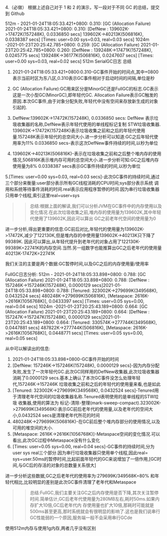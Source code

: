 4.（必做） 根据上述自己对于 1 和 2 的演示，写一段对于不同 GC 的总结，提交到 Github

512m - 2021-01-24T18:05:33.421+0800: 0.310: [GC (Allocation Failure) 2021-01-24T18:05:33.421+0800: 0.310: [DefNew
: 139602K->17472K(157248K), 0.0336850 secs] 139602K->40213K(506816K), 0.0338387 secs] [Times: user=0.00 sys=0.03, real=0.03 secs]
1024m -2021-01-23T20:25:42.785+0800: 0.259: [GC (Allocation Failure) 2021-01-23T20:25:42.785+0800: 0.260: [DefNew
: 139248K->17471K(157248K), 0.0245775 secs] 139248K->36177K(506816K), 0.0247607 secs] [Times: user=0.00 sys=0.03, real=0.02 secs]
512m SerialGC日志 总结

1. 2021-01-24T18:05:33.421+0800:0.310-GC事件开始的时间点,其中+0800表示当前时区为东八区,0.310表示GC事件相对于启动时间的间隔,单位是秒

2. GC (Allocation Failure):GC用来区分是MinorGC还是FullGC的标志.GC表示这是一次小型GC(MinorGC),即年轻代GC.
   Allocation Failure表示GC触发的原因.本次GC事件,由于对象分配失败,年轻代中没有空间来存放新生成的对象引起的.

3. DefNew:139602K->17472K(157248K), 0.0336850 secs: DefNew 表示垃圾收集器的名称,DefNew表示年轻代使用的单线程标记复制 STW垃圾收集器.  
   139602K->17472K(157248K)表示垃圾收集之前和之后的年轻代使用量.157248K表示年轻代的总空间大小.进一步分析可以知道:GC之后年轻代使用率为11% 
   0.0336850 secs-表示这次DefNew事件持续的时间,以秒为单位

4. 139602K->40213K(506816K)-表示在垃圾收集之前和之后整个堆内存的使用情况,506816K表示堆内存可用的总空间大小.进一步分析可知:GC之后堆内存使用量为8%
   0.0338387 secs表示GC事件持续的时间,以秒为单位

5.[Times: user=0.00 sys=0.03, real=0.03 secs]-此次GC事件的持续时间,通过三个部分来衡量:user部分表示所有GC线程消耗的CPU时间;sys部分表示系统
  调用和系统等待事件消耗的时间.real表示应用程序暂停的时间.因为串行垃圾收集器只用单个线程,索引这里real=user+sys

>>总结:根据上面的解读,我们可以分析JVM在GC事件中的内存使用以及变化情况.在此次垃圾收集之前,堆内存的使用量为139602K,其中年轻代使用了139602K,因此可以算出
GC之前老年代空间的使用量为0

进一步分析,得出更重要的信息:GC前后对比,年轻代的使用量为139602K->17472K,减少了122130K,但是堆内存的中使用量139602K->40213K只下降了99389K.
因此可以算出,从年轻代提升到老年代的对象占用了122130K-99389K=22741K的内存空间.当然.另一组数字也能推算出GC之后老年代的使用量40213K-17472K=22741K

我们关注的主要是两个数据:GC暂停时间,以及GC之后的内存使用量/使用率

FullGC日志分析:
512m - 2021-01-24T18:05:33.898+0800: 0.788: [GC (Allocation Failure) 2021-01-24T18:05:33.898+0800: 0.788: [DefNew
: 157246K->157246K(157248K), 0.0000129 secs]2021-01-24T18:05:33.898+0800: 0.788: [Tenured: 323002K->279699K(349568K), 0.0432524 secs] 480248K->279699K(506816K), [Metaspace: 2616K->2616K(1056768K)], 0.0433397 secs] [Times: user=0.05 sys=0.00, real=0.04 secs]
1024m -2021-01-23T20:25:43.189+0800: 0.664: [GC (Allocation Failure) 2021-01-23T20:25:43.189+0800: 0.664: [DefNew
: 157247K->157247K(157248K), 0.0000129 secs]2021-01-23T20:25:43.189+0800: 0.664: [Tenured: 330574K->277744K(349568K), 0.0447881 secs] 487822K->277744K(506816K), [Metaspace: 2616K->2616K(1056768K)], 0.0448771 secs] [Times: user=0.05 sys=0.00, real=0.05 secs]

从中可以解读出的信息:
1. 2021-01-24T18:05:33.898+0800-GC事件开始的时间
2. [DefNew: 157246K->157246K(157248K), 0.0000129 secs]-因为内存分配失败,发生了一次年轻代GC.此次GC同样用的DefNew收集器,此次垃圾收集器
消耗了0.0000129 secs.基本上确认了本次GC事件没怎么处理年轻代,157246K->157246K 垃圾收集之前和之后的年轻代的使用量来看,也是如此
3. [Tenured: 323002K->279699K(349568K), 0.0432524 secs]-Tenured用于清理老年代空间的垃圾收集器名称.Tenured表明使用的是单线程的STW垃圾
收集器,使用的算法为 标记-清除-整理(mark-sweep-compact).323002K->279699K(349568K):表示GC前后老年代的使用量,以及老年代的空间大小,0.0432524 
secs是清理老年代所花的时间
4. 480248K->279699K(506816K)-在GC前后整个堆内存部分的使用情况,以及可用的堆空间的大小.
5. [Metaspace: 2616K->2616K(1056768K)]-Metaspace空间的变化情况.可以看出,此次GC过程中Metaspace没有什么变化
6. [Times: user=0.05 sys=0.00, real=0.04 secs]-GC事件的持续时间,分为user sys real三个部分.因为串行垃圾收集器只使用单个线程,因此real=
sys+user.50ms的暂停时间,比起前面年轻代的GC来说增加了一倍作用,[GC时间,与GC后的存活的对象的总数量关系很大]

进一步分析这些数据,GC之后老年代的使用率为:279699K/349568K=80%
和年轻代相比,比较明显的差别是此次GC事件清理了老年代和Metaspace

>> 总结:FullGC,我们主要关注GC之后内存使用是否下降,其次关注暂停时间.简单估计,GC后老年代使用量为280MB左右,耗时50ms.如果内存扩大10倍,GC后老年代内
>存使用量也扩大10倍,那耗时可能就是500ms甚至更高,那时系统就会有很明显的影响了.这也是我们说串行GC性能弱的一个原因,服务端一般不会采用串行GCde 

使用512m内存与使用1g内存,两者几乎没有区别










